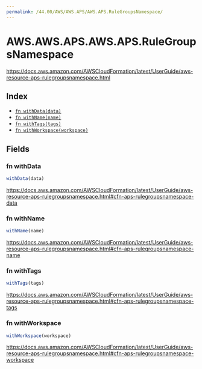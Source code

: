 ```yaml
---
permalink: /44.00/AWS/AWS.APS/AWS.APS.RuleGroupsNamespace/
---
```


# AWS.AWS.APS.AWS.APS.RuleGroupsNamespace

https://docs.aws.amazon.com/AWSCloudFormation/latest/UserGuide/aws-resource-aps-rulegroupsnamespace.html

## Index

* [`fn withData(data)`](#fn-withdata)
* [`fn withName(name)`](#fn-withname)
* [`fn withTags(tags)`](#fn-withtags)
* [`fn withWorkspace(workspace)`](#fn-withworkspace)

## Fields

### fn withData

```ts
withData(data)
```

https://docs.aws.amazon.com/AWSCloudFormation/latest/UserGuide/aws-resource-aps-rulegroupsnamespace.html#cfn-aps-rulegroupsnamespace-data

### fn withName

```ts
withName(name)
```

https://docs.aws.amazon.com/AWSCloudFormation/latest/UserGuide/aws-resource-aps-rulegroupsnamespace.html#cfn-aps-rulegroupsnamespace-name

### fn withTags

```ts
withTags(tags)
```

https://docs.aws.amazon.com/AWSCloudFormation/latest/UserGuide/aws-resource-aps-rulegroupsnamespace.html#cfn-aps-rulegroupsnamespace-tags

### fn withWorkspace

```ts
withWorkspace(workspace)
```

https://docs.aws.amazon.com/AWSCloudFormation/latest/UserGuide/aws-resource-aps-rulegroupsnamespace.html#cfn-aps-rulegroupsnamespace-workspace